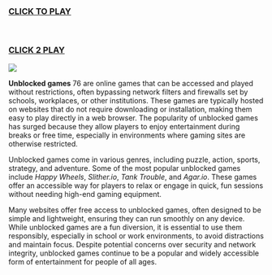 
<h3>
<a href="https://1lesson.guru">CLICK TO PLAY</a>
</br></br></br>

<a href="https://classroom-66.pages.dev">CLICK 2 PLAY</A>

  
</h3>
<a href="https://classroom-66.pages.dev"><img src="https://clearcache.store/games.png"></a>


<br>


**Unblocked games** 76 are online games that can be accessed and played without restrictions, often bypassing network filters and firewalls set by schools, workplaces, or other institutions. These games are typically hosted on websites that do not require downloading or installation, making them easy to play directly in a web browser. The popularity of unblocked games has surged because they allow players to enjoy entertainment during breaks or free time, especially in environments where gaming sites are otherwise restricted.

Unblocked games come in various genres, including puzzle, action, sports, strategy, and adventure. Some of the most popular unblocked games include *Happy Wheels*, *Slither.io*, *Tank Trouble*, and *Agar.io*. These games offer an accessible way for players to relax or engage in quick, fun sessions without needing high-end gaming equipment.

Many websites offer free access to unblocked games, often designed to be simple and lightweight, ensuring they can run smoothly on any device. While unblocked games are a fun diversion, it is essential to use them responsibly, especially in school or work environments, to avoid distractions and maintain focus. Despite potential concerns over security and network integrity, unblocked games continue to be a popular and widely accessible form of entertainment for people of all ages.
